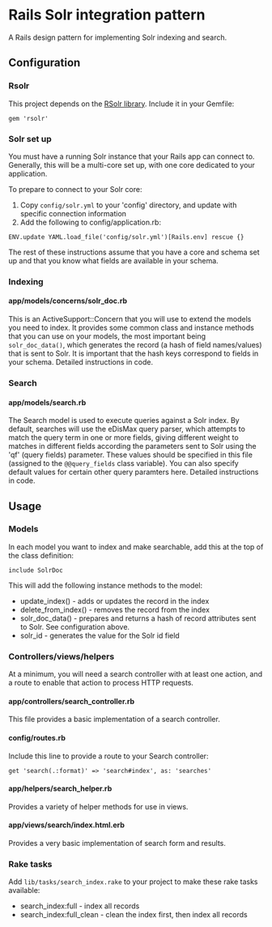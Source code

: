 # Rails Solr integration pattern

A Rails design pattern for implementing Solr indexing and search.


## Configuration


### Rsolr

This project depends on the [RSolr library](https://github.com/rsolr/rsolr). Include it in your Gemfile:

```
gem 'rsolr'
```


### Solr set up

You must have a running Solr instance that your Rails app can connect to. Generally, this will be a multi-core set up, with one core dedicated to your application.

To prepare to connect to your Solr core:

1. Copy `config/solr.yml` to your 'config' directory, and update with specific connection information
2. Add the following to config/application.rb:<br>
```
ENV.update YAML.load_file('config/solr.yml')[Rails.env] rescue {}
```

The rest of these instructions assume that you have a core and schema set up and that you know what fields are available in your schema.


### Indexing

#### app/models/concerns/solr_doc.rb

This is an ActiveSupport::Concern that you will use to extend the models you need to index.
It provides some common class and instance methods that you can use on your models, the most important being `solr_doc_data()`, which generates the record (a hash of field names/values) that is sent to Solr. It is important that the hash keys correspond to fields in your schema. Detailed instructions in code.


### Search

#### app/models/search.rb

The Search model is used to execute queries against a Solr index. By default, searches will use the eDisMax query parser, which attempts to match the query term in one or more fields, giving different weight to matches in different fields according the parameters sent to Solr using the 'qf' (query fields) parameter. These values should be specified in this file (assigned to the `@@query_fields` class variable). You can also specify default values for certain other query paramters here. Detailed instructions in code.


## Usage


### Models

In each model you want to index and make searchable, add this at the top of the class definition:

```
include SolrDoc
```

This will add the following instance methods to the model:

* update_index() - adds or updates the record in the index
* delete\_from_index() - removes the record from the index
* solr\_doc_data() - prepares and returns a hash of record attributes sent to Solr. See configuration above.
* solr_id - generates the value for the Solr id field


### Controllers/views/helpers

At a minimum, you will need a search controller with at least one action, and a route to enable that action to process HTTP requests.

#### app/controllers/search_controller.rb

This file provides a basic implementation of a search controller.

#### config/routes.rb

Include this line to provide a route to your Search controller:

```
get 'search(.:format)' => 'search#index', as: 'searches'
```

#### app/helpers/search_helper.rb

Provides a variety of helper methods for use in views.

#### app/views/search/index.html.erb

Provides a very basic implementation of search form and results.


### Rake tasks

Add `lib/tasks/search_index.rake` to your project to make these rake tasks available:

* search_index:full - index all records
* search_index:full_clean - clean the index first, then index all records
